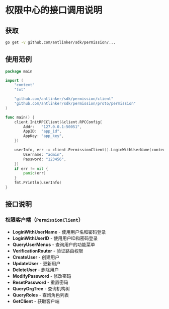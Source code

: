 # 权限中心的接口调用说明

## 获取

```bash
go get -v github.com/antlinker/sdk/permission/...
```

## 使用范例

```go
package main

import (
	"context"
	"fmt"

	"github.com/antlinker/sdk/permission/client"
	"github.com/antlinker/sdk/permission/proto/permission"
)

func main() {
	client.InitRPCClient(&client.RPCConfig{
		Addr:   "127.0.0.1:50051",
		AppID:  "app_id",
		AppKey: "app_key",
	})

	userInfo, err := client.PermissionClient().LoginWithUserName(context.Background(), &permission.LoginWithUserNameRequest{
		Username: "admin",
		Password: "123456",
	})
	if err != nil {
		panic(err)
	}
	fmt.Println(userInfo)
}
```

## 接口说明

### 权限客户端（`PermissionClient`）

* **LoginWithUserName** - 使用用户名和密码登录
* **LoginWithUserID** - 使用用户ID和密码登录
* **QueryUserMenus** - 查询用户的功能菜单
* **VerificationRouter** - 验证路由权限
* **CreateUser** - 创建用户
* **UpdateUser** - 更新用户
* **DeleteUser** - 删除用户
* **ModifyPassword** - 修改密码
* **ResetPassword** - 重置密码
* **QueryOrgTree** - 查询机构树
* **QueryRoles** - 查询角色列表
* **GetClient** - 获取客户端
